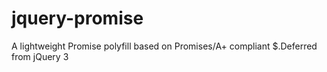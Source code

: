 # jquery-promise
A lightweight Promise polyfill based on Promises/A+ compliant $.Deferred from jQuery 3
